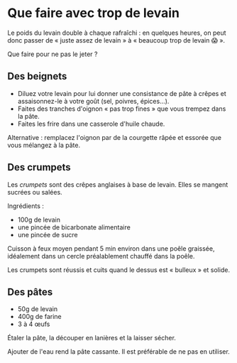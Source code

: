 # Que faire avec trop de levain

Le poids du levain double à chaque rafraîchi : en quelques heures, on peut
donc passer de « juste assez de levain » à « beaucoup trop de levain 😱 ».

Que faire pour ne pas le jeter ?

## Des beignets

* Diluez votre levain pour lui donner une consistance de pâte à crêpes et
  assaisonnez-le à votre goût (sel, poivres, épices...).
* Faites des tranches d'oignon « pas trop fines » que vous trempez dans la
  pâte.
* Faites les frire dans une casserole d'huile chaude.

Alternative : remplacez l'oignon par de la courgette râpée et essorée que vous
mélangez à la pâte.

## Des crumpets

Les _crumpets_ sont des crêpes anglaises à base de levain. Elles se mangent
sucrées ou salées.

Ingrédients :

* 100g de levain
* une pincée de bicarbonate alimentaire
* une pincée de sucre

Cuisson à feux moyen pendant 5 min environ dans une poêle graissée, idéalement
dans un cercle préalablement chauffé dans la poêle.

Les crumpets sont réussis et cuits quand le dessus est « bulleux » et solide.

## Des pâtes

* 50g de levain
* 400g de farine
* 3 à 4 œufs

Étaler la pâte, la découper en lanières et la laisser sécher.

Ajouter de l'eau rend la pâte cassante. Il est préférable de ne pas en utiliser.
